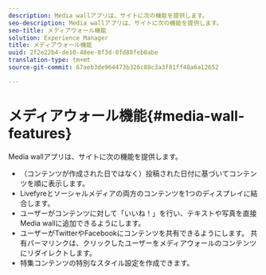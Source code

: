 ```yaml
---
description: Media wallアプリは、サイトに次の機能を提供します。
seo-description: Media wallアプリは、サイトに次の機能を提供します。
seo-title: メディアウォール機能
solution: Experience Manager
title: メディアウォール機能
uuid: 2f2e22b4-de10-48ee-8f3d-0fd88feb8abe
translation-type: tm+mt
source-git-commit: 67aeb3de964473b326c88c3a3f81ff48a6a12652

---
```



# メディアウォール機能{#media-wall-features}

Media wallアプリは、サイトに次の機能を提供します。



* （コンテンツが作成された日ではなく）投稿された日付に基づいてコンテンツを順に表示します。
* Livefyreとソーシャルメディアの両方のコンテンツを1つのディスプレイに結合します。
* ユーザーがコンテンツに対して「いいね！」を行い、テキストや写真を直接Media wallに追加できるようにします。
* ユーザーがTwitterやFacebookにコンテンツを共有できるようにします。 共有パーマリンクは、クリックしたユーザーをメディアウォールのコンテンツにリダイレクトします。
* 特集コンテンツの特別なスタイル設定を作成できます。

